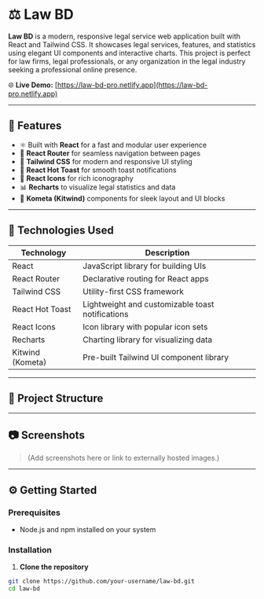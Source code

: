 # ⚖️ Law BD

**Law BD** is a modern, responsive legal service web application built with React and Tailwind CSS. It showcases legal services, features, and statistics using elegant UI components and interactive charts. This project is perfect for law firms, legal professionals, or any organization in the legal industry seeking a professional online presence.

🌐 **Live Demo:** [https://law-bd-pro.netlify.app](https://law-bd-pro.netlify.app)

---

## 📌 Features

- ⚛️ Built with **React** for a fast and modular user experience
- 🧭 **React Router** for seamless navigation between pages
- 💨 **Tailwind CSS** for modern and responsive UI styling
- 🔔 **React Hot Toast** for smooth toast notifications
- 🧩 **React Icons** for rich iconography
- 📊 **Recharts** to visualize legal statistics and data
- 🎨 **Kometa (Kitwind)** components for sleek layout and UI blocks

---

## 🚀 Technologies Used

| Technology         | Description                                       |
|--------------------|---------------------------------------------------|
| React              | JavaScript library for building UIs               |
| React Router       | Declarative routing for React apps                |
| Tailwind CSS       | Utility-first CSS framework                       |
| React Hot Toast    | Lightweight and customizable toast notifications  |
| React Icons        | Icon library with popular icon sets               |
| Recharts           | Charting library for visualizing data             |
| Kitwind (Kometa)   | Pre-built Tailwind UI component library           |

---

## 📁 Project Structure



---

## 📷 Screenshots

> (Add screenshots here or link to externally hosted images.)

---

## ⚙️ Getting Started

### Prerequisites

- Node.js and npm installed on your system

### Installation

1. **Clone the repository**

```bash
git clone https://github.com/your-username/law-bd.git
cd law-bd

